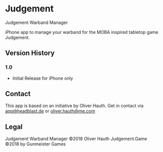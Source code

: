 # Judgement
Judgement Warband Manager

iPhone app to manage your warband for the MOBA inspired tabletop game Judgement.


## Version History

### 1.0
- Initial Release for iPhone only


## Contact
This app is based on an initiative by Oliver Hauth.
Get in contact via app@headblast.de or oliver.hauth@me.com

## Legal
Judgement Warband Manager &copy;2018 Oliver Hauth
Judgement.Game &copy;2018 by Gunmeister Games
